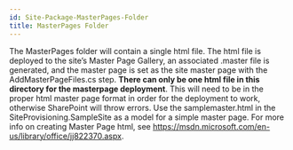 ```yaml
---
id: Site-Package-MasterPages-Folder
title: MasterPages Folder
---
```


The MasterPages folder will contain a single html file. The html file is deployed to the site’s Master Page Gallery, an associated .master file is generated, and the master page is set as the site master page with the AddMasterPageFiles.cs step. **There can only be one html file in this directory for the masterpage deployment**. This will need to be in the proper html master page format in order for the deployment to work, otherwise SharePoint will throw errors. Use the samplemaster.html in the SiteProvisioning.SampleSite as a model for a simple master page. For more info on creating Master Page html, see https://msdn.microsoft.com/en-us/library/office/jj822370.aspx.